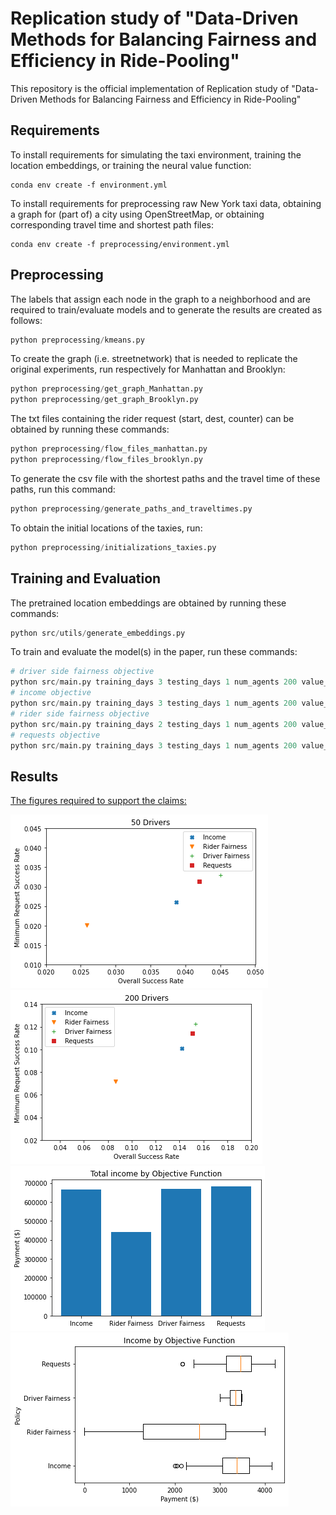 # Replication study of "Data-Driven Methods for Balancing Fairness and Efficiency in Ride-Pooling"

This repository is the official implementation of Replication study of "Data-Driven Methods for Balancing Fairness and Efficiency in Ride-Pooling"

## Requirements

To install requirements for simulating the taxi environment, training the location embeddings, or training the neural value function:

```setup
conda env create -f environment.yml
```

To install requirements for preprocessing raw New York taxi data, obtaining a graph for (part of) a city using OpenStreetMap, or obtaining corresponding travel time and shortest path files:

```setup
conda env create -f preprocessing/environment.yml
```

## Preprocessing
The labels that assign each node in the graph to a neighborhood and are required to train/evaluate models and to generate the results are created as follows:
```python
python preprocessing/kmeans.py
```
To create the graph (i.e. streetnetwork) that is needed to replicate the original experiments, run respectively for Manhattan and Brooklyn:
```python
python preprocessing/get_graph_Manhattan.py
python preprocessing/get_graph_Brooklyn.py
```

The txt files containing the rider request (start, dest, counter) can be obtained by running these commands:
```python
python preprocessing/flow_files_manhattan.py
python preprocessing/flow_files_brooklyn.py
```
To generate the csv file with the shortest paths and the travel time of these paths, run this command:
```python
python preprocessing/generate_paths_and_traveltimes.py
```
To obtain the initial locations of the taxies, run:
```python
python preprocessing/initializations_taxies.py
```

## Training and Evaluation
The pretrained location embeddings are obtained by running these commands:
```python
python src/utils/generate_embeddings.py
```

To train and evaluate the model(s) in the paper, run these commands:

```python
# driver side fairness objective
python src/main.py training_days 3 testing_days 1 num_agents 200 value_num 10 write_file True print_verbose False lambda 0.67 data_dir "'../data/ny/'"
# income objective
python src/main.py training_days 3 testing_days 1 num_agents 200 value_num 15 write_file True print_verbose False data_dir "'../data/ny/'"
# rider side fairness objective
python src/main.py training_days 2 testing_days 1 num_agents 200 value_num 14 write_file True print_verbose False lambda 1000000000 data_dir "'../data/ny/'"
# requests objective
python src/main.py training_days 3 testing_days 1 num_agents 200 value_num 1 write_file True print_verbose False data_dir "'../data/ny/'"
```

## Results

[The figures required to support the claims:](generate_plots.ipynb)


![image1](/images/50_driv_orig.png)
![image2](/images/200_driv_orig.png)
![image3](/images/200_driv_tot_inc_orig.png)
![image4](/images/200_driv_inc_orig.png)
